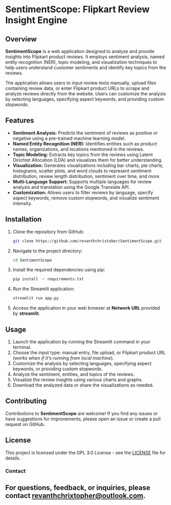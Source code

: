 # **SentimentScope**: Flipkart Review Insight Engine

## Overview
**SentimentScope** is a web application designed to analyze and provide insights into Flipkart product reviews. It employs sentiment analysis, named entity recognition (NER), topic modeling, and visualization techniques to help users understand customer sentiments and identify key topics from the reviews.

The application allows users to input review texts manually, upload files containing review data, or enter Flipkart product URLs to scrape and analyze reviews directly from the website. Users can customize the analysis by selecting languages, specifying aspect keywords, and providing custom stopwords.

## Features
- **Sentiment Analysis:** Predicts the sentiment of reviews as positive or negative using a pre-trained machine learning model.
- **Named Entity Recognition (NER):** Identifies entities such as product names, organizations, and locations mentioned in the reviews.
- **Topic Modeling:** Extracts key topics from the reviews using Latent Dirichlet Allocation (LDA) and visualizes them for better understanding.
- **Visualization:** Generates visualizations including bar charts, pie charts, histograms, scatter plots, and word clouds to represent sentiment distribution, review length distribution, sentiment over time, and more.
- **Multi-Language Support:** Supports multiple languages for review analysis and translation using the Google Translate API.
- **Customization:** Allows users to filter reviews by language, specify aspect keywords, remove custom stopwords, and visualize sentiment intensity.

## Installation
1. Clone the repository from GitHub:
    ```bash
    git clone https://github.com/revanthchristober/SentimentScope.git
    ```

2. Navigate to the project directory:
    ```bash
    cd SentimentScope
    ```

3. Install the required dependencies using pip:
    ```bash
    pip install -r requirements.txt
    ```

4. Run the Streamlit application:
    ```bash
    streamlit run app.py
    ```

5. Access the application in your web browser at **Network URL** provided by **streamlit**.

## Usage
1. Launch the application by running the Streamlit command in your terminal.
2. Choose the input type: manual entry, file upload, or Flipkart product URL (*works when if it's running from local machine*).
3. Customize the analysis by selecting languages, specifying aspect keywords, or providing custom stopwords.
4. Analyze the sentiment, entities, and topics of the reviews.
5. Visualize the review insights using various charts and graphs.
6. Download the analyzed data or share the visualizations as needed.

## Contributing
Contributions to **SentimentScope** are welcome! If you find any issues or have suggestions for improvements, please open an issue or create a pull request on GitHub.

## License
This project is licensed under the GPL 3.0 License - see the [LICENSE](LICENSE) file for details.

### Contact
For questions, feedback, or inquiries, please contact [revanthchrixtopher@outlook.com](mailto:revanthchrixtopher@outlook.com).
---
